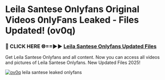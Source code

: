 # Leila Santese Onlyfans Original Videos 0nlyFans Leaked - Files Updated! (ov0q)

<h3>🔴 CLICK HERE 🌐==►► <a href="https://tinyurl.com/2wckxsce" rel="nofollow">Leila Santese Onlyfans Updated Files</a></h3>

Get Leila Santese Onlyfans and all content. Now you can access all videos and pictures of Leila Santese Onlyfans. New Updated Files 2025!

[![ov0q](https://i.imgur.com/AFduVYN.gif)](https://tinyurl.com/2wckxsce)
leila santese leaked onlyfans